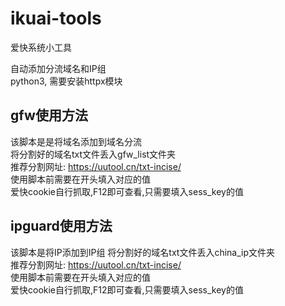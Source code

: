 # ikuai-tools
爱快系统小工具

自动添加分流域名和IP组  
python3, 需要安装httpx模块

## gfw使用方法
该脚本是是将域名添加到域名分流  
将分割好的域名txt文件丢入gfw_list文件夹  
推荐分割网址: https://uutool.cn/txt-incise/  
使用脚本前需要在开头填入对应的值  
爱快cookie自行抓取,F12即可查看,只需要填入sess_key的值


## ipguard使用方法
该脚本是将IP添加到IP组
将分割好的域名txt文件丢入china_ip文件夹  
推荐分割网址: https://uutool.cn/txt-incise/  
使用脚本前需要在开头填入对应的值  
爱快cookie自行抓取,F12即可查看,只需要填入sess_key的值